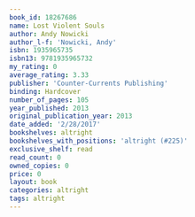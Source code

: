 ```yaml
---
book_id: 18267686
name: Lost Violent Souls
author: Andy Nowicki
author_l-f: 'Nowicki, Andy'
isbn: 1935965735
isbn13: 9781935965732
my_rating: 0
average_rating: 3.33
publisher: 'Counter-Currents Publishing'
binding: Hardcover
number_of_pages: 105
year_published: 2013
original_publication_year: 2013
date_added: '2/28/2017'
bookshelves: altright
bookshelves_with_positions: 'altright (#225)'
exclusive_shelf: read
read_count: 0
owned_copies: 0
price: 0
layout: book
categories: altright
tags: altright
---
```

